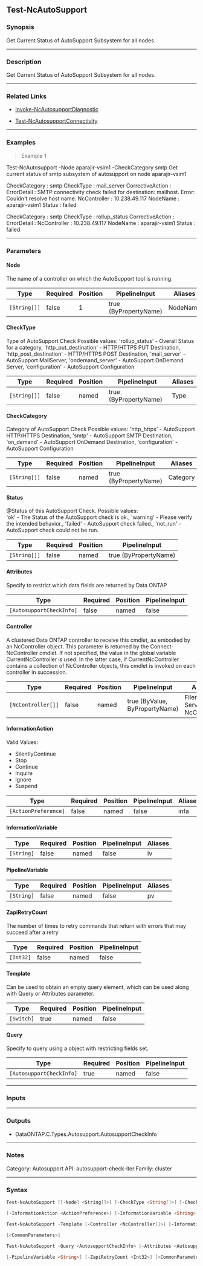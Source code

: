 Test-NcAutoSupport
------------------

### Synopsis
Get Current Status of AutoSupport Subsystem for all nodes.

---

### Description

Get Current Status of AutoSupport Subsystem for all nodes.

---

### Related Links
* [Invoke-NcAutosupportDiagnostic](Invoke-NcAutosupportDiagnostic)

* [Test-NcAutosupportConnectivity](Test-NcAutosupportConnectivity)

---

### Examples
> Example 1

Test-NcAutosupport -Node aparajir-vsim1 -CheckCategory smtp
Get current status of smtp subsystem of autosupport on node aparajir-vsim1

CheckCategory    : smtp
CheckType        : mail_server
CorrectiveAction : 
ErrorDetail      : SMTP connectivity check failed for destination: mailhost. Error: Couldn't resolve host name.
NcController     : 10.238.49.117
NodeName         : aparajir-vsim1
Status           : failed

CheckCategory    : smtp
CheckType        : rollup_status
CorrectiveAction : 
ErrorDetail      : 
NcController     : 10.238.49.117
NodeName         : aparajir-vsim1
Status           : failed

---

### Parameters
#### **Node**
The name of a controller on which the AutoSupport tool is running.

|Type        |Required|Position|PipelineInput        |Aliases |
|------------|--------|--------|---------------------|--------|
|`[String[]]`|false   |1       |true (ByPropertyName)|NodeName|

#### **CheckType**
Type of AutoSupport Check
Possible values: 
    'rollup_status'            - Overall Status for a category,
    'http_put_destination'     - HTTP/HTTPS PUT Destination,
    'http_post_destination'    - HTTP/HTTPS POST Destination,
    'mail_server'              - AutoSupport MailServer,
    'ondemand_server'          - AutoSupport OnDemand Server,
    'configuration'            - AutoSupport Configuration

|Type        |Required|Position|PipelineInput        |Aliases|
|------------|--------|--------|---------------------|-------|
|`[String[]]`|false   |named   |true (ByPropertyName)|Type   |

#### **CheckCategory**
Category of AutoSupport Check
Possible values: 
    'http_https'     - AutoSupport HTTP/HTTPS Destination,
    'smtp'           - AutoSupport SMTP Destination,
    'on_demand'      - AutoSupport OnDemand Destination,
    'configuration'  - AutoSupport Configuration

|Type        |Required|Position|PipelineInput        |Aliases |
|------------|--------|--------|---------------------|--------|
|`[String[]]`|false   |named   |true (ByPropertyName)|Category|

#### **Status**
@Status of this AutoSupport Check.
Possible values:   
	'ok'        - The Status of the AutoSupport check is ok.,
	'warning'   - Please verify the intended behavior.,
	'failed'    - AutoSupport check failed.,
	'not_run'   - AutoSupport check could not be run.

|Type        |Required|Position|PipelineInput        |
|------------|--------|--------|---------------------|
|`[String[]]`|false   |named   |true (ByPropertyName)|

#### **Attributes**
Specify to restrict which data fields are returned by Data ONTAP

|Type                    |Required|Position|PipelineInput|
|------------------------|--------|--------|-------------|
|`[AutosupportCheckInfo]`|false   |named   |false        |

#### **Controller**
A clustered Data ONTAP controller to receive this cmdlet, as embodied by an NcController object.  This parameter is returned by the Connect-NcController cmdlet.  If not specified, the value in the global variable CurrentNcController is used.  In the latter case, if CurrentNcController contains a collection of NcController objects, this cmdlet is invoked on each controller in succession.

|Type              |Required|Position|PipelineInput                 |Aliases                          |
|------------------|--------|--------|------------------------------|---------------------------------|
|`[NcController[]]`|false   |named   |true (ByValue, ByPropertyName)|Filer<br/>Server<br/>NcController|

#### **InformationAction**

Valid Values:

* SilentlyContinue
* Stop
* Continue
* Inquire
* Ignore
* Suspend

|Type                |Required|Position|PipelineInput|Aliases|
|--------------------|--------|--------|-------------|-------|
|`[ActionPreference]`|false   |named   |false        |infa   |

#### **InformationVariable**

|Type      |Required|Position|PipelineInput|Aliases|
|----------|--------|--------|-------------|-------|
|`[String]`|false   |named   |false        |iv     |

#### **PipelineVariable**

|Type      |Required|Position|PipelineInput|Aliases|
|----------|--------|--------|-------------|-------|
|`[String]`|false   |named   |false        |pv     |

#### **ZapiRetryCount**
The number of times to retry commands that return with errors that may succeed after a retry

|Type     |Required|Position|PipelineInput|
|---------|--------|--------|-------------|
|`[Int32]`|false   |named   |false        |

#### **Template**
Can be used to obtain an empty query element, which can be used along with Query or Attributes parameter.

|Type      |Required|Position|PipelineInput|
|----------|--------|--------|-------------|
|`[Switch]`|true    |named   |false        |

#### **Query**
Specify to query using a object with restricting fields set.

|Type                    |Required|Position|PipelineInput|
|------------------------|--------|--------|-------------|
|`[AutosupportCheckInfo]`|true    |named   |false        |

---

### Inputs

---

### Outputs
* DataONTAP.C.Types.Autosupport.AutosupportCheckInfo

---

### Notes
Category: Autosupport
API: autosupport-check-iter
Family: cluster

---

### Syntax
```PowerShell
Test-NcAutoSupport [[-Node] <String[]>] [-CheckType <String[]>] [-CheckCategory <String[]>] [-Status <String[]>] [-Attributes <AutosupportCheckInfo>] [-Controller <NcController[]>] 
```
```PowerShell
[-InformationAction <ActionPreference>] [-InformationVariable <String>] [-PipelineVariable <String>] [-ZapiRetryCount <Int32>] [<CommonParameters>]
```
```PowerShell
Test-NcAutoSupport -Template [-Controller <NcController[]>] [-InformationAction <ActionPreference>] [-InformationVariable <String>] [-PipelineVariable <String>] [-ZapiRetryCount <Int32>] 
```
```PowerShell
[<CommonParameters>]
```
```PowerShell
Test-NcAutoSupport -Query <AutosupportCheckInfo> [-Attributes <AutosupportCheckInfo>] [-Controller <NcController[]>] [-InformationAction <ActionPreference>] [-InformationVariable <String>] 
```
```PowerShell
[-PipelineVariable <String>] [-ZapiRetryCount <Int32>] [<CommonParameters>]
```
